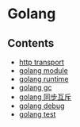 Golang
======

## Contents

* [http transport](http/README.md)
* [golang module](golang-module.md)
* [golang runtime](golang-runtime.md)
* [golang gc](golang-gc.md)
* [golang 同步互斥](golang-sync.md)
* [golang debug](golang-debug.md)
* [golang test](golang-test.md)